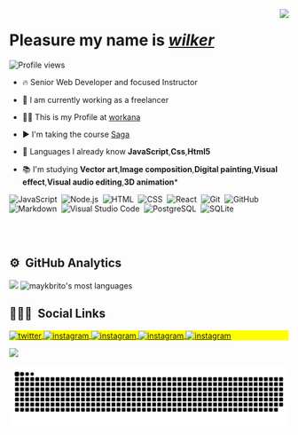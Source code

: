  <img align="right" height="300em" src="https://uploads.spiritfanfiction.com/historias/capitulos/201808/a-biblioteca-do-amor-14120768-290820180126.gif"/>
  </div>
 <h1 align="left">Pleasure my name is <a href="https://www.workana.com/freelancer/bae8fa5d192be3ecd7608c10d05ab276"><i>wilker</i></a></h1>

 <p align="left"> <img src="https://komarev.com/ghpvc/?username=ModernoProgramer&color=yellow" alt="Profile views" /> </p>

- 🔥 Senior Web Developer and focused Instructor

- 🔭 I am currently working as a freelancer

- 👨‍💻 This is my Profile at [workana ](https://www.workana.com/freelancer/bae8fa5d192be3ecd7608c10d05ab276)

- ▶️ I'm taking the course [Saga ](https://www.saga.com.br/cursos?utm_id=google)

- 💬 Languages ​​I already know
**JavaScript**,**Css**,**Html5**

- 📚 I'm studying
**Vector art**,**Image composition**,**Digital painting**,**Visual effect**,**Visual audio editing**,**3D animation***

![JavaScript](https://img.shields.io/badge/-JavaScript-05122A?style=flat&logo=javascript)&nbsp;
![Node.js](https://img.shields.io/badge/-Node.js-05122A?style=flat&logo=node.js)&nbsp;
![HTML](https://img.shields.io/badge/-HTML-05122A?style=flat&logo=HTML5)&nbsp;
![CSS](https://img.shields.io/badge/-CSS-05122A?style=flat&logo=CSS3&logoColor=1572B6)&nbsp;
![React](https://img.shields.io/badge/-React-05122A?style=flat&logo=react)&nbsp;
![Git](https://img.shields.io/badge/-Git-05122A?style=flat&logo=git)&nbsp;
![GitHub](https://img.shields.io/badge/-GitHub-05122A?style=flat&logo=github)&nbsp;
![Markdown](https://img.shields.io/badge/-Markdown-05122A?style=flat&logo=markdown)&nbsp;
![Visual Studio Code](https://img.shields.io/badge/-Visual%20Studio%20Code-05122A?style=flat&logo=visual-studio-code&logoColor=007ACC)&nbsp;
![PostgreSQL](https://img.shields.io/badge/-PostgreSQL-05122A?style=flat&logo=postgresql)&nbsp;
![SQLite](https://img.shields.io/badge/-SQLite-05122A?style=flat&logo=sqlite)&nbsp;
<div> 
<br><br>

## ⚙️ &nbsp;GitHub Analytics

<p align="left">
<img width="530em" src="https://github-readme-stats.vercel.app/api?username=ModernoProgramer&show_icons=true&theme=vision-friendly-dark"/>
<img width="530em" src="https://github-readme-stats.vercel.app/api/top-langs/?username=ModernoProgramer&layout=compact&theme=vision-friendly-dark" alt="maykbrito's most languages"/>
</p>

 
## 👨🏽‍🦲 &nbsp;Social Links

<p align="left" style="background:yellow">
<a href="https://twitter.com/ModernoProgram" target="_blank">
  <img align="center" src="https://img.shields.io/badge/-Wilker-05122A?style=flat&logo=twitter" alt="twitter"/>  
</a>
<a href="instagram.com/wilker_junio200/" target="_blank">
 <img align="center" src="https://img.shields.io/badge/-Wilker-05122A?style=flat&logo=instagram" alt="instagram"/>
</a>
 <a href="" target="_blank">
 <img align="center" src="https://img.shields.io/badge/-Wilker-05122A?style=flat&logo=discord" alt="instagram"/>
</a>
 </a>
 <a href="https://github.com/ModernoProgramer" target="_blank">
 <img align="center" src="https://img.shields.io/badge/-Wilker-05122A?style=flat&logo=github" alt="instagram"/>
</a>
 </a>
 <a href="https://wa.me/5561995809899" target="_blank">
 <img align="center" src="https://img.shields.io/badge/-Wilker-05122A?style=flat&logo=Whatsapp" alt="instagram"/>
</a>
</p>
 <img width="500em" src="https://github-readme-twitter-gazf.vercel.app/api?id=ModernoProgram&layout=wide&show_reply=off&show_retweet=off" />
</div>

  ![Snake animation](https://github.com/ModernoProgramer/ModernoProgramer/blob/output/github-contribution-grid-snake.svg)
